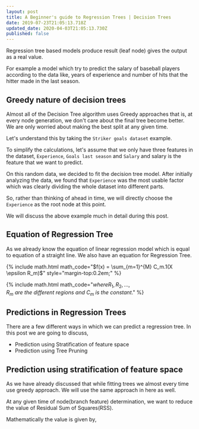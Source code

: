 ```yaml
---
layout: post
title: A Beginner's guide to Regression Trees | Decision Trees
date: 2019-07-23T21:05:13.718Z
updated_date: 2020-04-03T21:05:13.730Z
published: false
---
```

Regression tree based models produce result (leaf node) gives the output as a real value.

For example a model which try to predict the salary of baseball players according to the data like, years of experience and number of hits that the hitter made in the last season.

## Greedy nature of decision trees

Almost all of the Decision Tree algorithm uses Greedy approaches that is, at every node generation, we don't care about the final tree become better. We are only worried about making the best split at any given time.

Let's understand this by taking the `Striker goals dataset` example.

To simplify the calculations, let's assume that we only have three features in the dataset, `Experience`, `Goals last season` and `Salary` and salary is the feature that we want to predict.

On this random data, we decided to fit the decision tree model. After initially analyzing the data, we found that `Experience` was the most usable factor which was clearly dividing the whole dataset into different parts.

So, rather than thinking of ahead in time, we will directly choose the `Experience` as the root node at this point.

We will discuss the above example much in detail during this post.

## Equation of Regression Tree

As we already know the equation of linear regression model which is equal to equation of a straight line. We also have an equation for Regression Tree.

{% include math.html math_code="$f(x) = \sum_{m=1}^{M} C_m.1(X \epsilon R_m)$" style="margin-top:0.2em;" %}

{% include math.html math_code="$where R_1,  R_2, ..., R_m\ are\ the\ different\ regions\ and\ C_m\ is\ the\ constant.$" %}

## Predictions in Regression Trees

There are a few different ways in which we can predict a regression tree. In this post we are going to discuss,

* Prediction using Stratification of feature space
* Prediction using Tree Pruning

## Prediction using stratification of feature space

As we have already discussed that while fitting trees we almost every time use greedy approach. We will use the same approach in here as well.

At any given time of node(branch feature) determination,  we want to reduce the value of Residual Sum of Squares(RSS).

Mathematically the value is given by,

